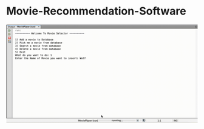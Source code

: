 # Movie-Recommendation-Software
![Alt Text](https://github.com/jpepe01/Movie-Recommendation-Software/blob/main/MovieDatabase.gif)
